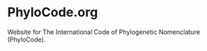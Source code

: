 PhyloCode.org
=============

Website for The International Code of Phylogenetic Nomenclature (PhyloCode).

